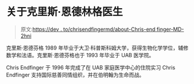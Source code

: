 # 关于克里斯·恩德林格医生

> 原文:[https://dev . to/chrisendfingermd/about-Chris-end finger-MD-2hni](https://dev.to/chrisendfingermd/about-chris-endfinger-md-2hni)

克里斯·恩德芬格 1989 年毕业于大卫·科普斯科姆大学，获得生物化学学位，辅修数学和法语。克里斯·恩德芬格也于 1993 年毕业于 UAB 医学院。

Chris Endfinger 于 1996 年完成了在 UAB 家庭医学中心的住院实习
Chris Endfinger 支持国际慈善同情组织，并在伯明翰为生命而战。